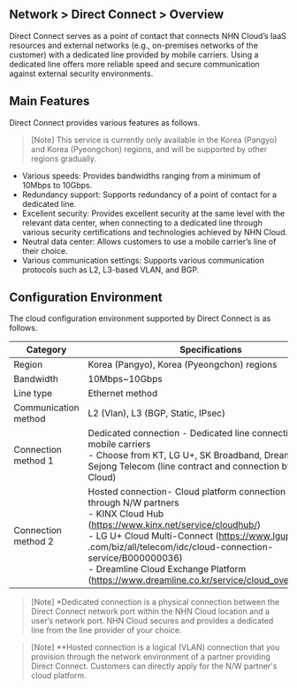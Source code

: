 ## Network > Direct Connect > Overview

Direct Connect serves as a point of contact that connects NHN Cloud’s IaaS resources and external networks (e.g., on-premises networks of the customer) with a dedicated line provided by mobile carriers. Using a dedicated line offers more reliable speed and secure communication against external security environments.

## Main Features
Direct Connect provides various features as follows.
> [Note] This service is currently only available in the Korea (Pangyo) and Korea (Pyeongchon) regions, and will be supported by other regions gradually.
* Various speeds: Provides bandwidths ranging from a minimum of 10Mbps to 10Gbps.
* Redundancy support: Supports redundancy of a point of contact for a dedicated line.
* Excellent security: Provides excellent security at the same level with the relevant data center, when connecting to a dedicated line through various security certifications and technologies achieved by NHN Cloud.
* Neutral data center: Allows customers to use a mobile carrier’s line of their choice.
* Various communication settings: Supports various communication protocols such as L2, L3-based VLAN, and BGP.

## Configuration Environment 
The cloud configuration environment supported by Direct Connect is as follows.

| Category | Specifications |
| --- | --- |
| Region | Korea (Pangyo), Korea (Pyeongchon) regions |
| Bandwidth | 10Mbps~10Gbps |
| Line type | Ethernet method |
| Communication method | L2 (Vlan), L3 (BGP, Static, IPsec) |
| Connection method 1 | Dedicated connection - Dedicated line connection through mobile carriers<br>- Choose from KT, LG U+, SK Broadband, Dreamline, Sejong Telecom (line contract and connection by NHN Cloud) |
| Connection method 2 | Hosted connection- Cloud platform connection method through N/W partners<br>- KINX Cloud Hub (https://www.kinx.net/service/cloudhub/)<br>- LG U+ Cloud Multi-Connect (https://www.lguplus .com/biz/all/telecom/idc/cloud-connection-service/B000000036)<br>- Dreamline Cloud Exchange Platform (https://www.dreamline.co.kr/service/cloud_overview.php)

> [Note] *Dedicated connection is a physical connection between the Direct Connect network port within the NHN Cloud location and a user’s network port. NHN Cloud secures and provides a dedicated line from the line provider of your choice.

> [Note] **Hosted connection is a logical (VLAN) connection that you provision through the network environment of a partner providing Direct Connect. Customers can directly apply for the N/W partner's cloud platform.